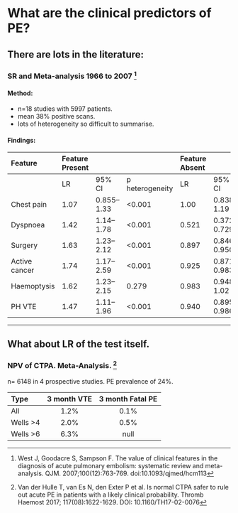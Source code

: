 # What are the clinical predictors of PE?

## There are lots in the literature:

### **SR and Meta-analysis 1966 to 2007**          [^West2007] 

#### Method:
 - n=18 studies with 5997 patients.
 - mean 38% positive scans.
 - lots of heterogeneity so difficult to summarise.

#### Findings:

| Feature       | Feature Present |            |                 | Feature Absent |             |                 |
| :------------ | :-------------- | :--------- | :-------------- | :------------- | :---------- | :-------------- |
|               | LR              | 95% CI     | p heterogeneity | LR             | 95% CI      | p heterogeneity |
| Chest pain    | 1.07            | 0.855–1.33 | <0.001          | 1.00           | 0.838–1.19  | <0.001          |
| Dyspnoea      | 1.42            | 1.14–1.78  | <0.001          | 0.521          | 0.372–0.729 | <0.001          |
| Surgery       | 1.63            | 1.23–2.12  | <0.001          | 0.897          | 0.846–0.950 | 0.019           |
| Active cancer | 1.74            | 1.17–2.59  | <0.001          | 0.925          | 0.871–0.983 | <0.001          |
| Haemoptysis   | 1.62            | 1.23–2.15  | 0.279           | 0.983          | 0.948–1.02  | 0.016           |
| PH VTE        | 1.47            | 1.11–1.96  | <0.001          | 0.940          | 0.895–0.986 | 0.650           |

--- 

## What about LR of the test itself. 

### NPV of CTPA. Meta-Analysis. [^VanDerHulle2017]

n= 6148 in 4 prospective studies. PE prevalence of 24%. 

| Type | 3 month VTE | 3 month Fatal PE |
|:----|:----:|:----:|
All | 1.2% | 0.1% |
Wells >4 | 2.0% | 0.5% |
Wells >6 | 6.3% | null | 


[^West2007]: West J, Goodacre S, Sampson F. The value of clinical features in the diagnosis of acute pulmonary embolism: systematic review and meta-analysis. QJM. 2007;100(12):763-769. doi:10.1093/qjmed/hcm113
[^VanDerHulle2017]: Van der Hulle T, van Es N, den Exter P et al. Is normal CTPA safer to rule out acute PE in patients with a likely clinical probability. Thromb Haemost 2017; 117(08):1622-1629. DOI: 10.1160/TH17-02-0076
